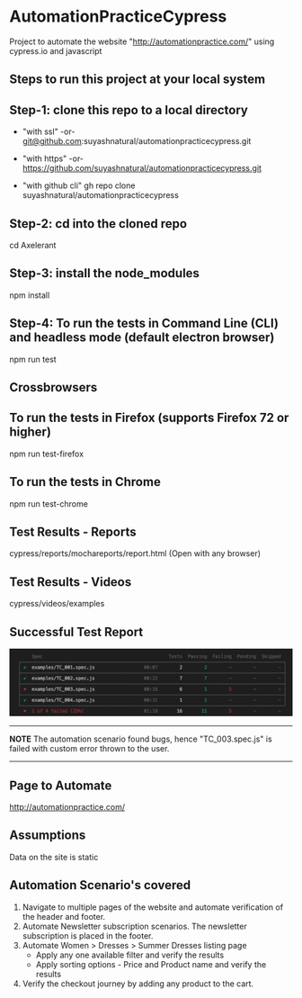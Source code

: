 # AutomationPracticeCypress
Project to automate the website "http://automationpractice.com/" using cypress.io and javascript

## Steps to run this project at your local system

## Step-1: clone this repo to a local directory
- "with ssl" -or-
git@github.com:suyashnatural/automationpracticecypress.git

- "with https" -or-
https://github.com/suyashnatural/automationpracticecypress.git

- "with github cli"
gh repo clone suyashnatural/automationpracticecypress

## Step-2: cd into the cloned repo
cd Axelerant

## Step-3: install the node_modules
npm install

## Step-4: To run the tests in Command Line (CLI) and headless mode (default electron browser)
npm run test

## Crossbrowsers 
## To run the tests in Firefox (supports Firefox 72 or higher)
npm run test-firefox

## To run the tests in Chrome
npm run test-chrome

## Test Results - Reports
cypress/reports/mochareports/report.html (Open with any browser)

## Test Results - Videos
cypress/videos/examples

## Successful Test Report
![Alt text](successfulreportsnapshot.png?raw=true "Successful Report Snapshot")

---
**NOTE**
The automation scenario found bugs, hence "TC_003.spec.js" is failed with custom error thrown to the user.

---

## Page to Automate
http://automationpractice.com/

## Assumptions
Data on the site is static

## Automation Scenario's covered
1. Navigate to multiple pages of the website and automate verification of the header and footer.
2. Automate Newsletter subscription scenarios. The newsletter subscription is placed in the footer.
3. Automate Women > Dresses > Summer Dresses listing page
    - Apply any one available filter and verify the results
    - Apply sorting options - Price and Product name and verify the results
4. Verify the checkout journey by adding any product to the cart.